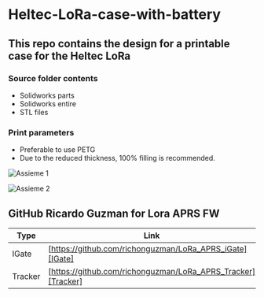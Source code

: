 # Heltec-LoRa-case-with-battery
## This repo contains the design for a printable case for the Heltec LoRa


### Source folder contents

- Solidworks parts
- Solidworks entire
- STL files
 
### Print parameters

- Preferable to use PETG
- Due to the reduced thickness, 100% filling is recommended.


![Assieme 1](/immagini_markdown/gatto.png)

![Assieme 2](/immagini_markdown/gatto.png)

## GitHub Ricardo Guzman for Lora APRS FW

| Type | Link |
| ------ | ------ |
| IGate | [https://github.com/richonguzman/LoRa_APRS_iGate][IGate] |
| Tracker | [https://github.com/richonguzman/LoRa_APRS_Tracker][Tracker] |


   [IGate]: <https://github.com/richonguzman/LoRa_APRS_iGate>
   [Tracker]: <https://github.com/richonguzman/LoRa_APRS_Tracker>